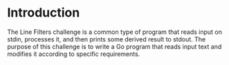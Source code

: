 # Introduction

The Line Filters challenge is a common type of program that reads input on stdin, processes it, and then prints some derived result to stdout. The purpose of this challenge is to write a Go program that reads input text and modifies it according to specific requirements.
